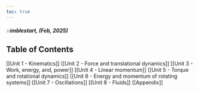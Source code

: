 ```yaml
---
toc: true
---
```

##### *∩imblestart, (Feb, 2025)*
## Table of Contents
[[Unit 1 - Kinematics]]
[[Unit 2 - Force and translational dynamics]]
[[Unit 3 - Work, energy, and, power]]
[[Unit 4 - Linear momentum]]
[[Unit 5 - Torque and rotational dynamics]]
[[Unit 6 - Energy and momentum of rotating systems]]
[[Unit 7 - Oscillations]]
[[Unit 8 - Fluids]]
[[Appendix]]